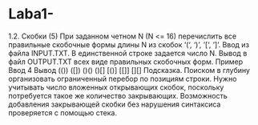 # Laba1- 
1.2. Скобки (5)
При заданном четном N (N <= 16) перечислить все правильные скобочные формы длины N из
скобок ‘(‘, ‘)’, ’[‘, ’]’.
Ввод из файла INPUT.TXT. В единственной строке задается число N.
Вывод в файл OUTPUT.TXT всех виде правильных скобочных форм.
Пример
Ввод
4
Вывод
(())
([])
()()
()[]
[()]
[[]]
[]()
[][]
Подсказка. Поиском в глубину организовать ограниченный перебор по позициям строки.
Нужно учитывать число вложенных открывающих скобок, поскольку потребуется такое же
количество закрывающих. Возможность добавления закрывающей скобки без нарушения
синтаксиса проверяется с помощью стека.
